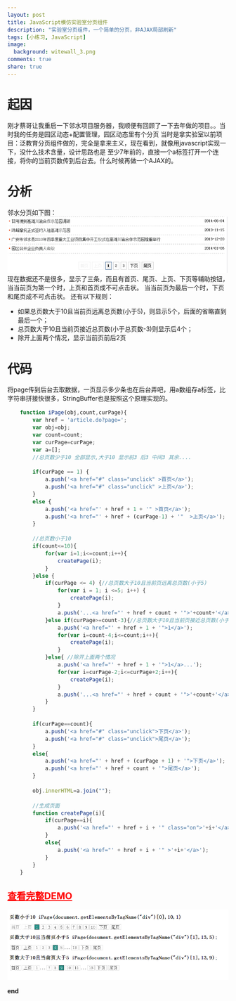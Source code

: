 ```yaml
---
layout: post
title: JavaScript模仿实验室分页组件
description: "实验室分页组件，一个简单的分页，非AJAX局部刷新"
tags: [小练习, JavaScript]
image:
  background: witewall_3.png
comments: true
share: true
---
```


# 起因

刚才蔡哥让我重启一下邻水项目服务器，我顺便有回顾了一下去年做的项目。。当时我的任务是园区动态+配置管理，园区动态里有个分页
当时是拿实验室以前项目：泛教育分页组件做的，完全是拿来主义，现在看到，就像用javascript实现一下，没什么技术含量，设计思路也是
至少7年前的，直接一个a标签打开一个连接，将你的当前页数传到后台去。什么时候再做一个AJAX的。

# 分析

邻水分页如下图：
<img src="/images/article/cqut-paging/1.jpg" alt="邻水分页" />
现在数据还不是很多，显示了三条，而且有首页、尾页、上页、下页等辅助按钮，当当前页为第一个时，上页和首页成不可点击状。
当当前页为最后一个时，下页和尾页成不可点击状。
还有以下规则：
* 如果总页数大于10且当前页远离总页数(小于5)，则显示5个，后面的省略直到最后一个；
* 总页数大于10且当前页接近总页数(小于总页数-3)则显示后4个；
* 除开上面两个情况，显示当前页前后2页

<!--more-->

# 代码

将page传到后台去取数据，一页显示多少条也在后台弄吧，用a数组存a标签，比字符串拼接快很多，StringBuffer也是按照这个原理实现的。


```js
	function iPage(obj,count,curPage){  
		var href = 'article.do?page=';
		var obj=obj;
		var count=count;
		var curPage=curPage;
		var a=[];
		//总页数少于10 全部显示,大于10 显示前3 后3 中间3 其余....
	
		if(curPage == 1) {
			a.push('<a href="#" class="unclick" >首页</a>');
			a.push('<a href="#" class="unclick" >上页</a>');
		}
		else {
			a.push('<a href="' + href + 1 + '" >首页</a>');
			a.push('<a href="' + href + (curPage-1) + '"  >上页</a>');
		}

		//总页数小于10
		if(count<=10){
			for(var i=1;i<=count;i++){
				createPage(i);
			}
		}else {
			if(curPage <= 4) {//总页数大于10且当前页远离总页数(小于5)
				for(var i = 1; i <=5; i++) {
					createPage(i);
				}
				a.push('...<a href="' + href + count + '">'+count+'</a>')
			}else if(curPage>=count-3){//总页数大于10且当前页接近总页数(小于总页数-3)
				a.push('<a href="' + href + 1 + '">1</a>');
				for(var i=count-4;i<=count;i++){
					createPage(i);
				}
			}else{ //除开上面两个情况
				a.push('<a href="' + href + 1 + '">1</a>...');
				for(var i=curPage-2;i<=curPage+2;i++){
					createPage(i);
				}
				a.push('...<a href="' + href + count + '">'+count+'</a>');
			}
		}

		if(curPage==count){
			a.push('<a href="#" class="unclick">下页</a>');
			a.push('<a href="#" class="unclick">尾页</a>');
		}
		else{
			a.push('<a href="' + href + (curPage + 1) + '">下页</a>');
			a.push('<a href="' + href + count + '">尾页</a>');
		}
		
		obj.innerHTML=a.join("");

		//生成页面
		function createPage(i){
			if(curPage==i){
				a.push('<a href="' + href + i + '" class="on">'+i+'</a>');
			}
			else{
				a.push('<a href="' + href + i + '" >'+i+'</a>');
			}
		}
	}
```


## <a style="color:red" href="/demo/cqut-paging/demo.html" >查看完整DEMO</a>


<img src="/images/article/cqut-paging/2.jpg" alt="我的分页" />

<strong>end</strong>